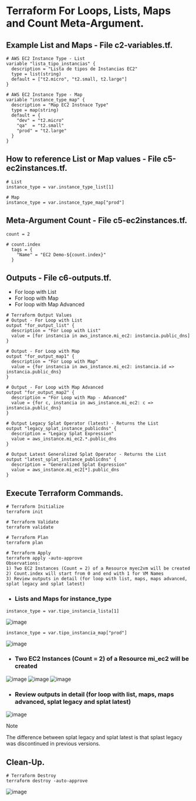 # Terraform For Loops, Lists, Maps and Count Meta-Argument.
## Example List and Maps - File c2-variables.tf.
```
# AWS EC2 Instance Type - List
variable "lista_tipo_instancias" {
  description = "Lista de tipos de Instancias EC2"
  type = list(string)
  default = ["t2.micro", "t2.small, t2.large"]
}

# AWS EC2 Instance Type - Map
variable "instance_type_map" {
  description = "Map EC2 Instnace Type"
  type = map(string)
  default = {
    "dev" = "t2.micro"
    "qa"  = "t2.small"
    "prod" = "t2.large"
  }
}
```

## How to reference List or Map values - File c5-ec2instances.tf.
```
# List
instance_type = var.instance_type_list[1]

# Map
instance_type = var.instance_type_map["prod"]
```

## Meta-Argument Count - File c5-ec2instances.tf.
```
count = 2

# count.index
  tags = {
    "Name" = "EC2 Demo-${count.index}"
  }
```

## Outputs - File c6-outputs.tf.
- For loop with List
- For loop with Map
- For loop with Map Advanced

```
# Terraform Output Values
# Output - For Loop with List
output "for_output_list" {
  description = "For Loop with List"
  value = [for instancia in aws_instance.mi_ec2: instancia.public_dns]
}

# Output - For Loop with Map
output "for_output_map1" {
  description = "For Loop with Map"
  value = {for instancia in aws_instance.mi_ec2: instancia.id => instancia.public_dns}
}

# Output - For Loop with Map Advanced
output "for_output_map2" {
  description = "For Loop with Map - Advanced"
  value = {for c, instancia in aws_instance.mi_ec2: c => instancia.public_dns}
}

# Output Legacy Splat Operator (latest) - Returns the List
output "legacy_splat_instance_publicdns" {
  description = "Legacy Splat Expression"
  value = aws_instance.mi_ec2.*.public_dns
}  

# Output Latest Generalized Splat Operator - Returns the List
output "latest_splat_instance_publicdns" {
  description = "Generalized Splat Expression"
  value = aws_instance.mi_ec2[*].public_dns
}
```

## Execute Terraform Commands.
```
# Terraform Initialize
terraform init

# Terraform Validate
terraform validate

# Terraform Plan
terraform plan

# Terraform Apply
terraform apply -auto-approve
Observations: 
1) Two EC2 Instances (Count = 2) of a Resource myec2vm will be created
2) Count.index will start from 0 and end with 1 for VM Names
3) Review outputs in detail (for loop with list, maps, maps advanced, splat legacy and splat latest)
```
- ### Lists and Maps for instance_type
`instance_type = var.tipo_instancia_lista[1]`

![image](https://github.com/user-attachments/assets/20a4311f-ca6a-4775-926a-ddd761edc928)

`instance_type = var.tipo_instancia_map["prod"]`

![image](https://github.com/user-attachments/assets/f36d89e4-a237-499d-886b-63ee257b4ba2)

- ### Two EC2 Instances (Count = 2) of a Resource mi_ec2 will be created
![image](https://github.com/user-attachments/assets/1b995aa5-0da0-4af6-96a0-b05f4fcb727b)
![image](https://github.com/user-attachments/assets/633af9d8-1a21-4a81-8488-41d085ca8c41)
![image](https://github.com/user-attachments/assets/e998ac0f-cfc0-4e18-84c4-8b0cfd58c355)

- ### Review outputs in detail (for loop with list, maps, maps advanced, splat legacy and splat latest)
![image](https://github.com/user-attachments/assets/25041a43-e957-43af-b6f4-69b6f1b85358)
> [!NOTE]
> The difference between splat legacy and splat latest is that splast legacy was discontinued in previous versions.

## Clean-Up.
```
# Terraform Destroy
terraform destroy -auto-approve
```
![image](https://github.com/user-attachments/assets/b5d72857-c39b-46cf-9992-7a20089d76d9)
